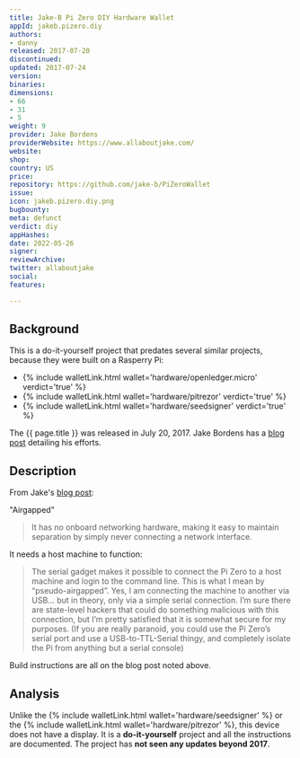 ```yaml
---
title: Jake-B Pi Zero DIY Hardware Wallet
appId: jakeb.pizero.diy
authors:
- danny
released: 2017-07-20
discontinued: 
updated: 2017-07-24
version: 
binaries: 
dimensions:
- 66
- 31
- 5
weight: 9
provider: Jake Bordens
providerWebsite: https://www.allaboutjake.com/
website: 
shop: 
country: US
price: 
repository: https://github.com/jake-b/PiZeroWallet
issue: 
icon: jakeb.pizero.diy.png
bugbounty: 
meta: defunct
verdict: diy
appHashes: 
date: 2022-05-26
signer: 
reviewArchive: 
twitter: allaboutjake
social: 
features: 

---
```


## Background 

This is a do-it-yourself project that predates several similar projects, because they were built on a Rasperry Pi: 

- {% include walletLink.html wallet='hardware/openledger.micro' verdict='true' %}
- {% include walletLink.html wallet='hardware/pitrezor' verdict='true' %}
- {% include walletLink.html wallet='hardware/seedsigner' verdict='true' %}


The {{ page.title }} was released in July 20, 2017. Jake Bordens has a [blog post](https://www.allaboutjake.com/pi-offline-crypto-wallet/) detailing his efforts.

## Description 

From Jake's [blog post](https://www.allaboutjake.com/pi-offline-crypto-wallet/): 

"Airgapped"

> It has no onboard networking hardware, making it easy to maintain separation by simply never connecting a network interface.

It needs a host machine to function:

> The serial gadget makes it possible to connect the Pi Zero to a host machine and login to the command line. This is what I mean by “pseudo-airgapped”. Yes, I am connecting the machine to another via USB… but in theory, only via a simple serial connection. I’m sure there are state-level hackers that could do something malicious with this connection, but I’m pretty satisfied that it is somewhat secure for my purposes. (If you are really paranoid, you could use the Pi Zero’s serial port and use a USB-to-TTL-Serial thingy, and completely isolate the Pi from anything but a serial console)

Build instructions are all on the blog post noted above. 

## Analysis 

Unlike the {% include walletLink.html wallet='hardware/seedsigner' %} or the {% include walletLink.html wallet='hardware/pitrezor' %}, this device does not have a display. It is a **do-it-yourself** project and all the instructions are documented. The project has **not seen any updates beyond 2017**.   
